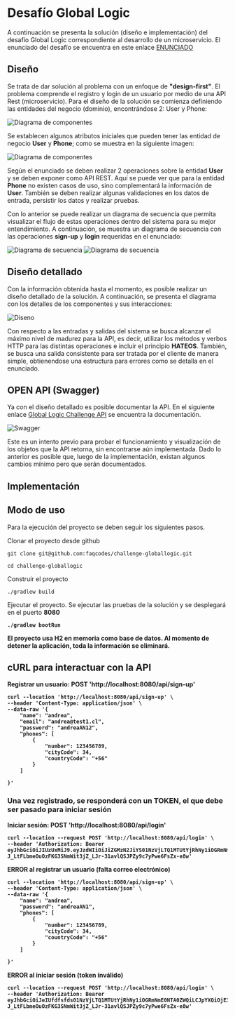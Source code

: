 # Desafío Global Logic

A continuación se presenta la solución (diseño e implementación) del desafío Global Logic correspondiente al desarrollo de un microservicio. El enunciado del desafío se encuentra en este enlace [ENUNCIADO](docs/ejercicio-java.pdf)

## Diseño

Se trata de dar solución al problema con un enfoque de **"design-first"**. El problema comprende el registro y login de un usuario por medio de una API Rest (microservicio). Para el diseño de la solución se comienza definiendo las entidades del negocio (dominio), encontrándose 2: User y Phone:

![Diagrama de componentes](docs/images/challenge-component-01.png)

Se establecen algunos atributos iniciales que pueden tener las entidad de negocio **User** y **Phone**; como se muestra en la siguiente imagen:

![Diagrama de componentes](docs/images/challenge-component-02.png)

Según el enunciado se deben realizar 2 operaciones sobre la entidad **User** y se deben exponer como API REST. Aquí se puede ver que para la entidad **Phone** no existen casos de uso, sino complementará la información de **User**. También se deben realizar algunas validaciones en los datos de entrada, persistir los datos y realizar pruebas.

Con lo anterior se puede realizar un diagrama de secuencia que permita visualizar el flujo de estas operaciones dentro del sistema para su mejor entendimiento. A continuación, se muestra un diagrama de secuencia con las operaciones **sign-up** y **login** requeridas en el enunciado:

![Diagrama de secuencia](docs/images/challenge-sequence-01.png)
![Diagrama de secuencia](docs/images/challenge-sequence-02.png)

## Diseño detallado

Con la información obtenida hasta el momento, es posible realizar un diseño detallado de la solución. A continuación, se presenta el diagrama con los detalles de los componentes y sus interacciones:

![Diseno](docs/images/challenge-design-01.png)

Con respecto a las entradas y salidas del sistema se busca alcanzar el máximo nivel de madurez para la API, es decir, utilizar los métodos y verbos HTTP para las distintas operaciones e incluir el principio **HATEOS**. También, se busca una salida consistente para ser tratada por el cliente de manera simple, obtienendose una estructura para errores como se detalla en el enunciado.

## OPEN API (Swagger)

Ya con el diseño detallado es posible documentar la API. En el siguiente enlace [Global Logic Challenge API](https://app.swaggerhub.com/apis-docs/FAQ_CODES/globallogic-chellenge-api/1.0.2) se encuentra la documentación.

![Swagger](docs/images/challenge-swagger-01.png)

Este es un intento previo para probar el funcionamiento y visualización de los objetos que la API retorna, sin encontrarse aún implementada. Dado lo anterior es posible que, luego de la implementación, existan algunos cambios mínimo pero que serán documentados.

## Implementación

## Modo de uso

Para la ejecución del proyecto se deben seguir los siguientes pasos.

Clonar el proyecto desde github
```
git clone git@github.com:faqcodes/challenge-globallogic.git

cd challenge-globallogic
```

Construir el proyecto
```
./gradlew build
```

Ejecutar el proyecto. Se ejecutar las pruebas de la solución y se desplegará en el puerto <b>8080<b>

```
./gradlew bootRun
```

El proyecto usa H2 en memoria como base de datos. Al momento de detener la aplicación, toda la información se eliminará.

## cURL para interactuar con la API

Registrar un usuario: POST 'http://localhost:8080/api/sign-up'
```
curl --location 'http://localhost:8080/api/sign-up' \
--header 'Content-Type: application/json' \
--data-raw '{
    "name": "andrea",
    "email": "andrea@test1.cl",
    "password": "andreaAN12",
    "phones": [
        {
            "number": 123456789,
            "cityCode": 34,
            "countryCode": "+56"
        }
    ]

}'
```
### Una vez registrado, se responderá con un TOKEN, el que debe ser pasado para iniciar sesión

Iniciar sesión: POST 'http://localhost:8080/api/login'

```
curl --location --request POST 'http://localhost:8080/api/login' \
--header 'Authorization: Bearer eyJhbGciOiJIUzUxMiJ9.eyJzdWIiOiJiZGMzN2JiYS01NzVjLTQ1MTUtYjRhNy1iOGRmNmE0NTA0ZWQiLCJpYXQiOjE3MDI2MTc3MDksImV4cCI6MTcwMjYxODAwOX0.afUH1nJN0Nf64yz5vuKjvHk4MU4-J_LtFLbmeOuOzFKG3SNmWit3jZ_LJr-31avlQSJPZy9c7yPwe6FsZx-e8w'
```

ERROR al registrar un usuario (falta correo electrónico)
```
curl --location 'http://localhost:8080/api/sign-up' \
--header 'Content-Type: application/json' \
--data-raw '{
    "name": "andrea",
    "password": "andreaAN1",
    "phones": [
        {
            "number": 123456789,
            "cityCode": 34,
            "countryCode": "+56"
        }
    ]

}'
```

ERROR al iniciar sesión (token inválido)
```
curl --location --request POST 'http://localhost:8080/api/login' \
--header 'Authorization: Bearer eyJhbGciOiJeIUfdfsfds01NzVjLTQ1MTUtYjRhNy1iOGRmNmE0NTA0ZWQiLCJpYXQiOjE3MDI2MTc3MDksImV4cCI6MTcwMjYxODAwOX0.afUH1nJN0Nf64yz5vuKjvHk4MU4-J_LtFLbmeOuOzFKG3SNmWit3jZ_LJr-31avlQSJPZy9c7yPwe6FsZx-e8w'
```

